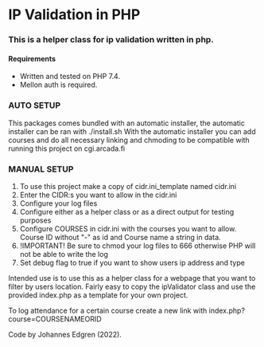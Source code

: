 # IP Validation in PHP

### This is a helper class for ip validation written in php. 

#### Requirements 
* Written and tested on PHP 7.4. 
* Mellon auth is required.


### AUTO SETUP

This packages comes bundled with an automatic installer, the automatic installer can be ran with ./install.sh 
With the automatic installer you can add courses and do all necessary linking and chmoding to be compatible with running this 
project on cgi.arcada.fi


### MANUAL SETUP
1. To use this project make a copy of cidr.ini_template named cidr.ini
2. Enter the CIDR:s you want to allow in the cidr.ini 
3. Configure your log files
4. Configure either as a helper class or as a direct output for testing purposes
5. Configure COURSES in cidr.ini with the courses you want to allow. Course ID without "-" as id and Course name a string in data.
6. !IMPORTANT! Be sure to chmod your log files to 666 otherwise PHP will not be able to write the log
7. Set debug flag to true if you want to show users ip address and type

Intended use is to use this as a helper class for a webpage that you want to filter by users location.
Fairly easy to copy the ipValidator class and use the provided index.php as a template for your own project.

To log attendance for a certain course create a new link with index.php?course=COURSENAMEORID

Code by Johannes Edgren (2022). 
